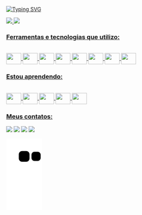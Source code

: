 [![Typing SVG](https://readme-typing-svg.herokuapp.com?size=30&color=5C85CA&multiline=true&width=650&height=100&lines=Ol%C3%A1%2C+eu+sou+o+Matheus+Schmidt%2C;aspirante+em+desenvolvimento+Web!+%F0%9F%90%B7)](https://git.io/typing-svg)

<div style="display: flex; flex-direction: row;">
  <a href="https://github.com/bantheus">
  <img height="180em" src="https://github-readme-stats.vercel.app/api?username=bantheus&show_icons=true&theme=tokyonight&include_all_commits=true&count_private=true"/>
  <img height="180em" src="https://github-readme-stats.vercel.app/api/top-langs/?username=bantheus&layout=compact&langs_count=6&theme=tokyonight"/>
</div>
  
### Ferramentas e tecnologias que utilizo:
  
<div style="display: inline_block"><br>
  <img align="center"  height="30" width="40" src="https://cdn.jsdelivr.net/gh/devicons/devicon/icons/html5/html5-original.svg">
  <img align="center"  height="30" width="40" src="https://cdn.jsdelivr.net/gh/devicons/devicon/icons/css3/css3-original.svg">
  <img align="center"  height="30" width="40" src="https://cdn.jsdelivr.net/gh/devicons/devicon/icons/c/c-original.svg">
  <img align="center"  height="30" width="40" src="https://cdn.jsdelivr.net/gh/devicons/devicon/icons/postgresql/postgresql-original.svg">
  <img align="center"  height="30" width="40" src="https://cdn.jsdelivr.net/gh/devicons/devicon/icons/photoshop/photoshop-line.svg">
  <img align="center"  height="30" width="40" src="https://cdn.jsdelivr.net/gh/devicons/devicon/icons/xd/xd-line.svg">
  <img align="center"  height="30" width="40" src="https://cdn.jsdelivr.net/gh/devicons/devicon/icons/figma/figma-original.svg">
  <img align="center"  height="30" width="40" src="https://cdn.jsdelivr.net/gh/devicons/devicon/icons/vscode/vscode-original.svg">
</div>
  
### Estou aprendendo:
  
<div style="display: inline_block"><br>
  <img align="center"  height="30" width="40" src="https://cdn.jsdelivr.net/gh/devicons/devicon/icons/javascript/javascript-original.svg">
  <img align="center"  height="30" width="40" src="https://cdn.jsdelivr.net/gh/devicons/devicon/icons/git/git-original.svg">
  <img align="center"  height="30" width="40" src="https://cdn.jsdelivr.net/gh/devicons/devicon/icons/github/github-original.svg">
  <img align="center"  height="30" width="40" src="https://cdn.jsdelivr.net/gh/devicons/devicon/icons/php/php-original.svg">
  <img align="center"  height="30" width="40" src="https://cdn.jsdelivr.net/gh/devicons/devicon/icons/docker/docker-original.svg">
</div>
  
### Meus contatos:
 
<div> 
  <a href="mailto:matheuschmidt.b@gmail.com" target="_blank"><img src="https://img.shields.io/badge/Gmail-D14836?style=for-the-badge&logo=gmail&logoColor=white" target="_blank"></a>
  <a href="https://www.linkedin.com/in/matheuschmidtb/" target="_blank"><img src="https://img.shields.io/badge/linkedin-%230077B5.svg?style=for-the-badge&logo=linkedin&logoColor=white" target="_blank"></a>
  <a href="https://www.facebook.com/matheuzschmidt" target="_blank"><img src="https://img.shields.io/badge/Facebook-%231877F2.svg?style=for-the-badge&logo=Facebook&logoColor=white" target="_blank"></a>
 	<a href="https://web.whatsapp.com/send?phone=5515996916596" target="_blank"><img src="https://img.shields.io/badge/WhatsApp-25D366?style=for-the-badge&logo=whatsapp&logoColor=white" target="_blank"></a>
 
 
  ![Snake animation](https://github.com/bantheus/bantheus/blob/output/github-contribution-grid-snake.svg)
 
</div>
